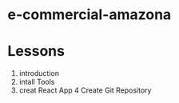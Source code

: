 # e-commercial-amazona

# Lessons

1. introduction
2. intall Tools
3. creat React App
4 Create Git Repository